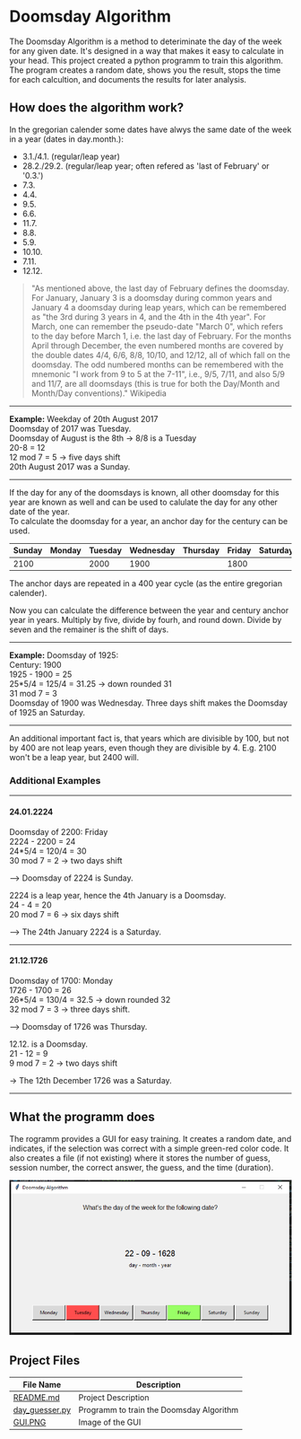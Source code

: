 # Doomsday Algorithm

The Doomsday Algorithm is a method to deteriminate the day of the week for any given date. It's designed in a way that makes it easy to calculate in your head. This project created a python programm to train this algorithm. The program creates a random date, shows you the result, stops the time for each calcultion, and documents the results for later analysis.

## How does the algorithm work?

In the gregorian calender some dates have alwys the same date of the week in a year (dates in day.month.):

- 3.1./4.1. (regular/leap year)
- 28.2./29.2. (regular/leap year; often refered as 'last of February' or '0.3.')
- 7.3.
- 4.4.
- 9.5.
- 6.6.
- 11.7.
- 8.8.
- 5.9.
- 10.10.
- 7.11.
- 12.12.

> "As mentioned above, the last day of February defines the doomsday. For January, January 3 is a doomsday during common years and January 4 a doomsday during leap years, which can be remembered as "the 3rd during 3 years in 4, and the 4th in the 4th year". For March, one can remember the pseudo-date "March 0", which refers to the day before March 1, i.e. the last day of February.
> For the months April through December, the even numbered months are covered by the double dates 4/4, 6/6, 8/8, 10/10, and 12/12, all of which fall on the doomsday. The odd numbered months can be remembered with the mnemonic "I work from 9 to 5 at the 7-11", i.e., 9/5, 7/11, and also 5/9 and 11/7, are all doomsdays (this is true for both the Day/Month and Month/Day conventions)." Wikipedia

___
**Example:** Weekday of 20th August 2017  
Doomsday of 2017 was Tuesday.  
Doomsday of August is the 8th -> 8/8 is a Tuesday  
20-8 = 12  
12 mod 7 = 5 -> five days shift  
20th August 2017 was a Sunday.  
___

If the day for any of the doomsdays is known, all other doomsday for this year are known as well and can be used to calulate the day for any other date of the year.  
To calculate the doomsday for a year, an anchor day for the century can be used.  

|Sunday|Monday|Tuesday|Wednesday|Thursday|Friday|Saturday|
|-|-|-|-|-|-|-|
|2100||2000|1900||1800||

The anchor days are repeated in a 400 year cycle (as the entire gregorian calender).

Now you can calculate the difference between the year and century anchor year in years. Multiply by five, divide by fourh, and round down. Divide by seven and the remainer is the shift of days.

___
**Example:** Doomsday of 1925:  
Century: 1900  
1925 - 1900 = 25  
25*5/4 = 125/4 = 31.25 -> down rounded 31  
31 mod 7 = 3  
Doomsday of 1900 was Wednesday. Three days shift makes the Doomsday of 1925 an Saturday.
___

An additional important fact is, that years which are divisible by 100, but not by 400 are not leap years, even though they are divisible by 4. E.g. 2100 won't be a leap year, but 2400 will.

### Additional Examples

___

#### 24.01.2224

Doomsday of 2200: Friday  
2224 - 2200 = 24  
24*5/4 = 120/4 = 30  
30 mod 7 = 2 -> two days shift  

--> Doomsday of 2224 is Sunday.  

2224 is a leap year, hence the 4th January is a Doomsday.  
24 - 4 = 20  
20 mod 7 = 6 -> six days shift  

--> The 24th January 2224 is a Saturday.  

___

#### 21.12.1726

Doomsday of 1700: Monday  
1726 - 1700 = 26  
26*5/4 = 130/4 = 32.5 -> down rounded 32  
32 mod 7 = 3 -> three days shift.  

--> Doomsday of 1726 was Thursday.  

12.12. is a Doomsday.  
21 - 12 = 9  
9 mod 7 = 2 -> two days shift  

-> The 12th December 1726 was a Saturday.  
___

## What the programm does

The rogramm provides a GUI for easy training. It creates a random date, and indicates, if the selection was correct with a simple green-red color code.
It also creates a file (if not existing) where it stores the number of guess, session number, the correct answer, the guess, and the time (duration).

![GUI](GUI.PNG)

## Project Files

|File Name|Description|
|-|-|
|[README.md](README.md)|Project Description|
|[day_guesser.py](day_guesser.py)|Programm to train the Doomsday Algorithm|
|[GUI.PNG](GUI.PNG)|Image of the GUI|
